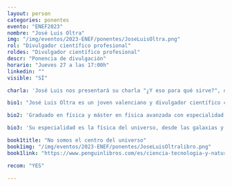 ```yaml
---
layout: person
categories: ponentes
evento: "ENEF2023"
nombre: "José Luis Oltra"
img: "/img/eventos/2023-ENEF/ponentes/JoseLuisOltra.png"
rol: "Divulgador científico profesional"
roldes: "Divulgador científico profesional"
descr: "Ponencia de divulgación"
horario: "Jueves 27 a las 17:00h"
linkedin: ""
visible: "SÍ"

charla: 'José Luis nos presentará su charla "¿Y eso para qué sirve?", donde veremos cómo muchas teorías abstractas de la ciencia acabaron materializándose en usos reales.'

bio1: "José Luis Oltra es un joven valenciano y divulgador científico cuyo objetivo es llevar la ciencia a la gente de la manera más amena y comprensible posible. Él considera que la ciencia puede hacernos crecer como sociedad y que el universo es un lugar lleno de maravillas y misterios superinteresantes."

bio2: 'Graduado en física y máster en física avanzada con especialidad en física teórica por la Universidad de Valencia. Es divulgador científico profesional, principalmente en la revista de divulgación científica <a href="https://www.muyinteresante.es/autores/jose-luis-oltra/">Muy Interesante</a> y redes sociales, bajo el nombre de <a href="https://linktr.ee/cuarentaydos">Cuarentaydos</a>.'

bio3: 'Su especialidad es la física del universo, desde las galaxias y estrellas más grandes, hasta las partículas subatómicas que las componen. Acumula más de 400.000 seguidores en TikTok (@cuarentaydos42), 115.000 seguidores en Instagram y 50.000 seguidores en <a href="https://www.youtube.com/c/Cuarentaydos">Youtube</a>. Además, también colabora en Radio Esport Valencia con su sección semanal de ciencia, y ha participado en diferentes eventos dando charlas y monólogos científicos. Es autor del libro "No somos el centro del universo" y ha sido consultor tecnológico para grandes multinacionales como Accenture.'

book1title: "No somos el centro del universo"
book1img: "/img/eventos/2023-ENEF/ponentes/JoseLuisOltralibro.png"
book1link: "https://www.penguinlibros.com/es/ciencia-tecnologia-y-naturaleza/295429-libro-no-somos-el-centro-del-universo-9788418483202"

recom: "YES"

---
```

